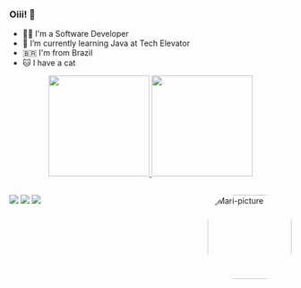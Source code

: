 ### Oiii! 👋

- 👩‍💻 I'm a Software Developer 
- 🌱 I’m currently learning Java at Tech Elevator
- 🇧🇷 I'm from Brazil
- 🐱 I have a cat

<div align="center">
  <a href="https://github.com/mari-rider">
  <img height="180em" src="https://github-readme-stats.vercel.app/api?username=mari-rider&show_icons=true&theme=swift&include_all_commits=true&count_private=true"/>
  <img height="180em" src="https://github-readme-stats.vercel.app/api/top-langs/?username=mari-rider&layout=compact&langs_count=7&theme=swift"/>
</div>
  
<!-- <div style="display: inline_block"><br>
  <img align="center" alt="Mari-Js" height="30" width="40" src="https://raw.githubusercontent.com/devicons/devicon/master/icons/javascript/javascript-plain.svg">
  <img align="center" alt="Mari-HTML" height="30" width="40" src="https://raw.githubusercontent.com/devicons/devicon/master/icons/html5/html5-original.svg">
  <img align="center" alt="Mari-CSS" height="30" width="40" src="https://raw.githubusercontent.com/devicons/devicon/master/icons/css3/css3-original.svg">
   -->
  <img align="right" alt="Mari-picture" height="150" style="border-radius:50px;" src="https://blogger.googleusercontent.com/img/a/AVvXsEh3bl8YISNA7HVsXDIdrLbYxPmuwcKg2a3yGzZ7Mhjyd9cyYSBylfFhlS9vjS-iSjDIDAjIMW8RmmaBdG1L0IubGZtFauDeuDqKgBE_5n1Hl1bGb3BXOo1uEbJ9hWLwBQwKcMOuerWS3vEVcKR80UdgsM5Seqm6czkiQLu3UzdLUS3ztavGfuC7-ifg1g=s2701">
</div>
  
  ##
  
  <div>
  <a href="https://instagram.com/les_flamingos" target="_blank"><img src="https://img.shields.io/badge/-Instagram-%23E4405F?style=for-the-badge&logo=instagram&logoColor=white" target="_blank"></a>
  <a href = "mailto:ridermaria2@gmail.com"><img src="https://img.shields.io/badge/-Gmail-%23333?style=for-the-badge&logo=gmail&logoColor=white" target="_blank"></a>
  <a href="https://www.linkedin.com/in/maria-rider" target="_blank"><img src="https://img.shields.io/badge/-LinkedIn-%230077B5?style=for-the-badge&logo=linkedin&logoColor=white" target="_blank"></a> 
</div>
